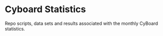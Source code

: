 # Cyboard Statistics

Repo scripts, data sets and results associated with the monthly CyBoard statistics.
